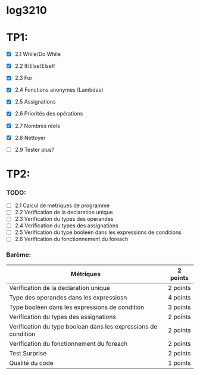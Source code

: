# log3210
# TP1: 

- [X] 2.1 While/Do While  
- [X] 2.2 If/Else/ElseIf  
- [X] 2.3 For  
- [X] 2.4 Fonctions anonymes (Lambdas)  
- [X] 2.5 Assignations  
- [X] 2.6 Priorités des opérations  
- [X] 2.7 Nombres réels  
- [X] 2.8 Nettoyer  
- [ ] 2.9 Tester plus?  


# TP2:

### TODO: 

- [ ] 2.1 Calcul de metriques de programme
- [ ] 2.2 Verification de la declaration unique
- [ ] 2.3 Verification du types des operandes
- [ ] 2.4 Verification du types des assignations
- [ ] 2.5 Verification du type booleen dans les expressions de conditions
- [ ] 2.6 Verification du fonctionnement du foreach

### Barème: 

| Métriques                                                      | 2 points |
|----------------------------------------------------------------|----------|
| Verification de la declaration unique                          | 2 points |
| Type des operandes dans les expressiosn                        | 4 points |
| Type booléen dans les expressions de condition                 | 3 points |
| Verification du types des assignations                         | 2 points |
| Verification du type boolean dans les expressions de condition | 2 points |
| Verification du fonctionnement du foreach                      | 2 points |
| Test Surprise                                                  | 2 points |
| Qualité du code                                                | 1 points |
